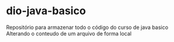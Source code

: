 # dio-java-basico
Repositório para armazenar todo o código do curso de java basico
Alterando o conteudo de um arquivo de forma local